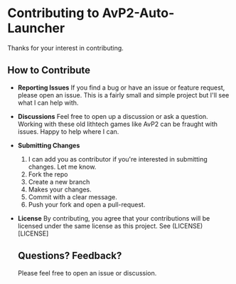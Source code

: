 # Contributing to AvP2-Auto-Launcher
Thanks for your interest in contributing.

## How to Contribute

- **Reporting Issues**
  If you find a bug or have an issue or feature request, please open an issue. This is a fairly small and simple project but I'll see what I can help with.

- **Discussions**
  Feel free to open up a discussion or ask a question. Working with these old lithtech games like AvP2 can be fraught with issues. Happy to help where I can.

- **Submitting Changes**
  1. I can add you as contributor if you're interested in submitting changes. Let me know.
  2. Fork the repo
  3. Create a new branch
  4. Makes your changes.
  5. Commit with a clear message.
  6. Push your fork and open a pull-request.

- **License**
  By contributing, you agree that your contributions will be licensed under the same license as this project. See (LICENSE)[LICENSE]

  ## Questions? Feedback?
  Please feel free to open an issue or discussion.
